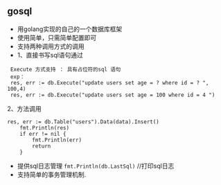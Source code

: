 ## gosql
* 用golang实现的自己的一个数据库框架
* 使用简单，只需简单配置即可
* 支持两种调用方式的调用
* 1、直接书写sql语句通过
```db.Execute("insert into users (id ,age) values (8,9)")
 Execute 方式支持 ： 具有占位符的sql 语句
 exp：
 res, err := db.Execute("update users set age = ? where id = ? ", 100,4)
 res, err := db.Execute("update users set age = 100 where id = 4 ")
```

2、方法调用
```
res, err := db.Table("users").Data(data).Insert()
	fmt.Println(res)
	if err != nil {
		fmt.Println(err)
		return
	}
```

* 提供sql日志管理 
`fmt.Println(db.LastSql)`  //打印sql日志
* 支持简单的事务管理机制.